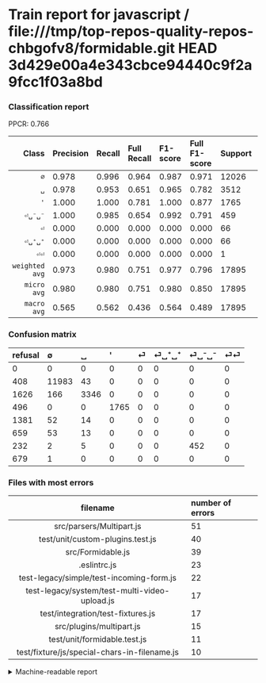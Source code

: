 # Train report for javascript / file:///tmp/top-repos-quality-repos-chbgofv8/formidable.git HEAD 3d429e00a4e343cbce94440c9f2a9fcc1f03a8bd

### Classification report

PPCR: 0.766

| Class | Precision | Recall | Full Recall | F1-score | Full F1-score | Support | Full Support | PPCR |
|------:|:----------|:-------|:------------|:---------|:---------|:--------|:-------------|:-----|
| `∅` | 0.978| 0.996| 0.964| 0.987| 0.971| 12026| 12434| 0.967 |
| `␣` | 0.978| 0.953| 0.651| 0.965| 0.782| 3512| 5138| 0.684 |
| `'` | 1.000| 1.000| 0.781| 1.000| 0.877| 1765| 2261| 0.781 |
| `⏎␣⁻␣⁻` | 1.000| 0.985| 0.654| 0.992| 0.791| 459| 691| 0.664 |
| `⏎` | 0.000| 0.000| 0.000| 0.000| 0.000| 66| 1447| 0.046 |
| `⏎␣⁺␣⁺` | 0.000| 0.000| 0.000| 0.000| 0.000| 66| 725| 0.091 |
| `⏎⏎` | 0.000| 0.000| 0.000| 0.000| 0.000| 1| 680| 0.001 |
| `weighted avg` | 0.973| 0.980| 0.751| 0.977| 0.796| 17895| 23376| 0.766 |
| `micro avg` | 0.980| 0.980| 0.751| 0.980| 0.850| 17895| 23376| 0.766 |
| `macro avg` | 0.565| 0.562| 0.436| 0.564| 0.489| 17895| 23376| 0.766 |

### Confusion matrix

|refusal|  ∅| ␣| '| ⏎| ⏎␣⁺␣⁺| ⏎␣⁻␣⁻| ⏎⏎| 
|:---|:---|:---|:---|:---|:---|:---|:---|
|0 |0 |0 |0 |0 |0 |0 |0 |
|408 |11983 |43 |0 |0 |0 |0 |0 |
|1626 |166 |3346 |0 |0 |0 |0 |0 |
|496 |0 |0 |1765 |0 |0 |0 |0 |
|1381 |52 |14 |0 |0 |0 |0 |0 |
|659 |53 |13 |0 |0 |0 |0 |0 |
|232 |2 |5 |0 |0 |0 |452 |0 |
|679 |1 |0 |0 |0 |0 |0 |0 |

### Files with most errors

| filename | number of errors|
|:----:|:-----|
| src/parsers/Multipart.js | 51 |
| test/unit/custom-plugins.test.js | 40 |
| src/Formidable.js | 39 |
| .eslintrc.js | 23 |
| test-legacy/simple/test-incoming-form.js | 22 |
| test-legacy/system/test-multi-video-upload.js | 17 |
| test/integration/test-fixtures.js | 17 |
| src/plugins/multipart.js | 15 |
| test/unit/formidable.test.js | 11 |
| test/fixture/js/special-chars-in-filename.js | 10 |

<details>
    <summary>Machine-readable report</summary>
```json
{
  "cl_report": {"\u0027": {"f1-score": 1.0, "precision": 1.0, "recall": 1.0, "support": 1765}, "macro avg": {"f1-score": 0.5635000641880249, "precision": 0.5651031446995011, "recall": 0.561986764900211, "support": 17895}, "micro avg": {"f1-score": 0.9804973456272702, "precision": 0.9804973456272702, "recall": 0.9804973456272702, "support": 17895}, "weighted avg": {"f1-score": 0.9767755938060305, "precision": 0.9732421836069547, "recall": 0.9804973456272702, "support": 17895}, "\u2205": {"f1-score": 0.9869455998023309, "precision": 0.9776454271028799, "recall": 0.9964244137701647, "support": 12026}, "\u23ce": {"f1-score": 0.0, "precision": 0.0, "recall": 0.0, "support": 66}, "\u23ce\u23ce": {"f1-score": 0.0, "precision": 0.0, "recall": 0.0, "support": 1}, "\u23ce\u2423\u207a\u2423\u207a": {"f1-score": 0.0, "precision": 0.0, "recall": 0.0, "support": 66}, "\u23ce\u2423\u207b\u2423\u207b": {"f1-score": 0.9923161361141604, "precision": 1.0, "recall": 0.9847494553376906, "support": 459}, "\u2423": {"f1-score": 0.9652387133996826, "precision": 0.9780765857936276, "recall": 0.9527334851936219, "support": 3512}},
  "cl_report_full": {"\u0027": {"f1-score": 0.8768007948335818, "precision": 1.0, "recall": 0.7806280406899602, "support": 2261}, "macro avg": {"f1-score": 0.4886008638530154, "precision": 0.5651031446995011, "recall": 0.43567244892065593, "support": 23376}, "micro avg": {"f1-score": 0.8502822805359695, "precision": 0.9804973456272702, "recall": 0.7505989048596852, "support": 23376}, "weighted avg": {"f1-score": 0.7963335694048778, "precision": 0.8612851103013718, "recall": 0.7505989048596852, "support": 23376}, "\u2205": {"f1-score": 0.9706370742375764, "precision": 0.9776454271028799, "recall": 0.9637284864082355, "support": 12434}, "\u23ce": {"f1-score": 0.0, "precision": 0.0, "recall": 0.0, "support": 1447}, "\u23ce\u23ce": {"f1-score": 0.0, "precision": 0.0, "recall": 0.0, "support": 680}, "\u23ce\u2423\u207a\u2423\u207a": {"f1-score": 0.0, "precision": 0.0, "recall": 0.0, "support": 725}, "\u23ce\u2423\u207b\u2423\u207b": {"f1-score": 0.7909011373578302, "precision": 1.0, "recall": 0.6541244573082489, "support": 691}, "\u2423": {"f1-score": 0.7818670405421193, "precision": 0.9780765857936276, "recall": 0.6512261580381471, "support": 5138}},
  "ppcr": 0.7655287474332649
}
```
</details>
